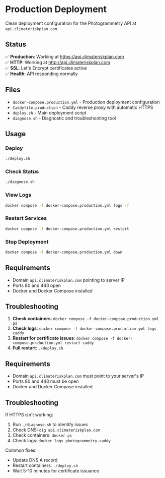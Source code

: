 # Production Deployment

Clean deployment configuration for the Photogrammetry API at `api.climateriskplan.com`.

## Status
✅ **Production**: Working at https://api.climateriskplan.com  
✅ **HTTP**: Working at http://api.climateriskplan.com  
✅ **SSL**: Let's Encrypt certificates active  
✅ **Health**: API responding normally  

## Files

- `docker-compose.production.yml` - Production deployment configuration
- `Caddyfile.production` - Caddy reverse proxy with automatic HTTPS
- `deploy.sh` - Main deployment script
- `diagnose.sh` - Diagnostic and troubleshooting tool

## Usage

### Deploy
```bash
./deploy.sh
```

### Check Status
```bash
./diagnose.sh
```

### View Logs
```bash
docker compose -f docker-compose.production.yml logs -f
```

### Restart Services
```bash
docker compose -f docker-compose.production.yml restart
```

### Stop Deployment
```bash
docker compose -f docker-compose.production.yml down
```

## Requirements

- Domain `api.climateriskplan.com` pointing to server IP
- Ports 80 and 443 open
- Docker and Docker Compose installed

## Troubleshooting

1. **Check containers**: `docker compose -f docker-compose.production.yml ps`
2. **Check logs**: `docker compose -f docker-compose.production.yml logs caddy`
3. **Restart for certificate issues**: `docker compose -f docker-compose.production.yml restart caddy`
4. **Full restart**: `./deploy.sh`

## Requirements

- Domain `api.climateriskplan.com` must point to your server's IP
- Ports 80 and 443 must be open
- Docker and Docker Compose installed

## Troubleshooting

If HTTPS isn't working:

1. Run `./diagnose.sh` to identify issues
2. Check DNS: `dig api.climateriskplan.com`
3. Check containers: `docker ps`
4. Check logs: `docker logs photogrammetry-caddy`

Common fixes:
- Update DNS A record
- Restart containers: `./deploy.sh`
- Wait 5-10 minutes for certificate issuance

